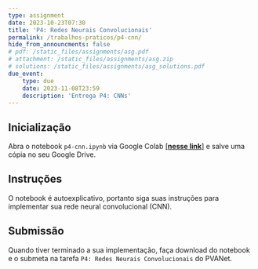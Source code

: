 ```yaml
---
type: assignment
date: 2023-10-23T07:30
title: 'P4: Redes Neurais Convolucionais'
permalink: /trabalhos-praticos/p4-cnn/
hide_from_announcments: false
# pdf: /static_files/assignments/asg.pdf
# attachment: /static_files/assignments/asg.zip
# solutions: /static_files/assignments/asg_solutions.pdf
due_event: 
    type: due
    date: 2023-11-08T23:59
    description: 'Entrega P4: CNNs'
---
```


## Inicialização

Abra o notebook `p4-cnn.ipynb` via Google Colab [[**nesse link**]](https://colab.research.google.com/drive/1vTT2T8_vmkgiWZdedkQnwF9jrGv-28g7?usp=sharing) e salve uma cópia no seu Google Drive.

## Instruções

O notebook é autoexplicativo, portanto siga suas instruções para implementar sua rede neural convolucional (CNN). 

## Submissão

Quando tiver terminado a sua implementação, faça download do notebook e o submeta na tarefa `P4: Redes Neurais Convolucionais` do PVANet.